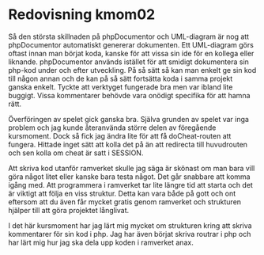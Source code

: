 ---
---
Redovisning kmom02
=========================
Så den största skillnaden på phpDocumentor och UML-diagram är nog att phpDocumentor automatiskt genererar dokumenten. Ett UML-diagram görs oftast innan man börjat koda, kanske för att vissa sin ide för en kollega eller liknande. phpDocumentor används istället för att smidigt dokumentera sin php-kod under och efter utveckling. På så sätt så kan man enkelt ge sin kod till någon annan och de kan på så sätt fortsätta koda i samma projekt ganska enkelt. Tyckte att verktyget fungerade bra men var ibland lite buggigt. Vissa kommentarer behövde vara onödigt specifika för att hamna rätt.

Överföringen av spelet gick ganska bra. Själva grunden av spelet var inga problem och jag kunde återanvända större delen av föregående kursmoment. Dock så fick jag ändra lite för att få doCheat-routen att fungera. Hittade inget sätt att kolla det på än att redirecta till huvudrouten och sen kolla om cheat är satt i SESSION.

Att skriva kod utanför ramverket skulle jag säga är skönast om man bara vill göra något litet eller kanske bara testa något. Det går snabbare att komma igång med. Att programmera i ramverket tar lite längre tid att starta och det är viktigt att följa en viss struktur. Detta kan vara både på gott och ont eftersom att du även får mycket gratis genom ramverket och strukturen hjälper till att göra projektet långlivat.

I det här kursmoment har jag lärt mig mycket om strukturen kring att skriva kommentarer för sin kod i php. Jag har även börjat skriva routrar i php och har lärt mig hur jag ska dela upp koden i ramverket anax.
